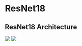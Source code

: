 # ResNet18  
## ResNet18 Architecture  

<img src = "https://i.imgur.com/XwcnU5x.png">
<img src = "https://www.researchgate.net/profile/Md-Atiqul-Islam-Rizvi/publication/334710759/figure/fig3/AS:785018523750403@1564174409893/ResNet-18-architecture-a-basic-building-block-of-residual-learning-b-filter.png">
